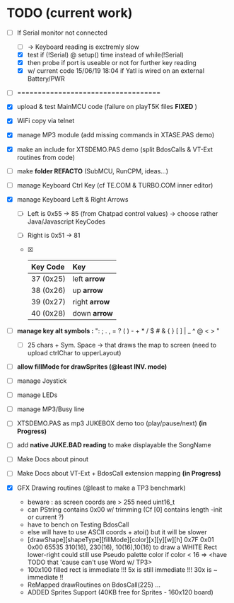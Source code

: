 # TODO (current work)

- [ ] If Serial monitor not connected
  - [ ] -> Keyboard reading is exctremly slow
  - [x] test if (!Serial) @ setup() time instead of while(!Serial)
  - [x] then probe if port is useable or not for further key reading
  - [x] w/ current code 15/06/19 18:04 if Yatl is wired on an external Battery/PWR

- [ ] ===================================

  

- [x] upload & test MainMCU code (failure on playT5K files **FIXED** )

- [x] WiFi copy via telnet

- [x] manage MP3 module (add missing commands in XTASE.PAS demo)

- [x] make an include for XTSDEMO.PAS demo (split BdosCalls & VT-Ext routines from code)

- [ ] make **folder REFACTO** (SubMCU, RunCPM, ideas...)

- [ ] manage Keyboard Ctrl Key (cf TE.COM & TURBO.COM inner editor)

- [x] manage Keyboard Left & Right Arrows

  - [ ] Left is 0x55 -> 85 (from Chatpad control values) -> choose rather Java/Javascript KeyCodes

  - [ ] Right is 0x51 -> 81

  - [x] | Key **Code** | Key             |
    | :----------- | :-------------- |
    | 37 (0x25)    | left **arrow**  |
    | 38 (0x26)    | up **arrow**    |
    | 39 (0x27)    | right **arrow** |
    | 40 (0x28)    | down **arrow**  |

- [ ] **manage key alt symbols :** ": ; . , = ? ( ) - + * / $ # & { } [ ] | _ ^ @ < > "

  - [ ] 25 chars + Sym. Space -> that draws the map to screen (need to upload ctrlChar to upperLayout)

- [ ] **allow fillMode for drawSprites (@least INV. mode)**

- [ ] manage Joystick

- [ ] manage LEDs

- [ ] manage MP3/Busy line

- [ ] XTSDEMO.PAS as mp3 JUKEBOX demo too (play/pause/next) **(in Progress)**

- [ ] add **native JUKE.BAD reading** to make displayable the SongName

- [ ] Make Docs about pinout

- [ ] Make Docs about VT-Ext + BdosCall extension mapping **(in Progress)**

- [x] GFX Drawing routines (@least to make a TP3 benchmark)
  - beware : as screen coords are > 255 need uint16_t
  - can PString contains 0x00 w/ trimming (Cf [0] contains length -init or current ?)
  - have to bench on Testing BdosCall
  - else will have to use ASCII coords + atoi() but it will be slower
  - [drawShape][shapeType][fillMode][color][x][y][w][h]
     0x7F        0x01       0x00     65535  310(16), 230(16), 10(16),10(16)
     to draw a WHITE Rect lower-right
     could still use Pseudo palette color if color < 16 => \<have TODO that 'cause can't use Word w/ TP3>
  - 100x100 filled rect is immediate !!! 5x is still immediate !!! 30x is ~ immediate !!
  - ReMapped drawRoutines on BdosCall(225) ...
  - ADDED Sprites Support (40KB free for Sprites - 160x120 board)